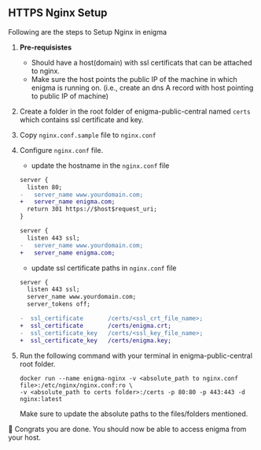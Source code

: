 ## HTTPS Nginx Setup

Following are the steps to Setup Nginx in enigma

1. **Pre-requisistes** 
    - Should have a host(domain) with ssl certificats that can be attached to nginx.
    - Make sure the host points the public IP of the machine in which enigma is running on. (i.e., create an dns A record with host pointing to public IP of machine)
2. Create a folder in the root folder of enigma-public-central named `certs` which contains ssl certificate and key.
3. Copy `nginx.conf.sample` file to `nginx.conf`
3. Configure `nginx.conf` file.
    - update the hostname in the `nginx.conf` file
    ```diff
    server {
      listen 80;
    -   server_name www.yourdomain.com;
    +   server_name enigma.com;
      return 301 https://$host$request_uri;
    }
    ```

    ```diff
    server {
      listen 443 ssl;
    -   server_name www.yourdomain.com;
    +   server_name enigma.com;
    ```
    - update ssl certificate paths in `nginx.conf` file
    ```diff
    server {
      listen 443 ssl;
      server_name www.yourdomain.com;
      server_tokens off;

    -  ssl_certificate       /certs/<ssl_crt_file_name>;
    +  ssl_certificate       /certs/enigma.crt;
    -  ssl_certificate_key   /certs/<ssl_key_file_name>;
    +  ssl_certificate_key   /certs/enigma.key;
    ```
4. Run the following command with your terminal in enigma-public-central root folder.
    ```
    docker run --name enigma-nginx -v <absolute_path to nginx.conf file>:/etc/nginx/nginx.conf:ro \
    -v <absolute_path to certs folder>:/certs -p 80:80 -p 443:443 -d nginx:latest
    ```
    Make sure to update the absolute paths to the files/folders mentioned.

:tada: Congrats you are done. You should now be able to access enigma from your host.
